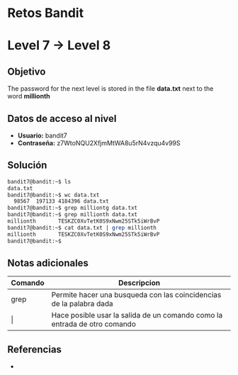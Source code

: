 # Retos Bandit

# Level 7 → Level 8

## Objetivo
The password for the next level is stored in the file **data.txt** next to the word **millionth**

## Datos de acceso al nivel
- **Usuario:** bandit7
- **Contraseña:** z7WtoNQU2XfjmMtWA8u5rN4vzqu4v99S

## Solución
```bash
bandit7@bandit:~$ ls
data.txt
bandit7@bandit:~$ wc data.txt
  98567  197133 4184396 data.txt
bandit7@bandit:~$ grep milliontg data.txt
bandit7@bandit:~$ grep millionth data.txt
millionth       TESKZC0XvTetK0S9xNwm25STk5iWrBvP
bandit7@bandit:~$ cat data.txt | grep millionth
millionth       TESKZC0XvTetK0S9xNwm25STk5iWrBvP
bandit7@bandit:~$
```
## Notas adicionales
| Comando | Descripcion |
|---------|-------------|
| grep | Permite hacer una busqueda con las coincidencias de la palabra dada |
| \| | Hace posible usar la salida de un comando como la entrada de otro comando

## Referencias
- []()
